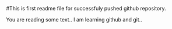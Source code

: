 #This is first readme file for successfuly pushed github repository.

You are reading some text..
I am learning github and git..
